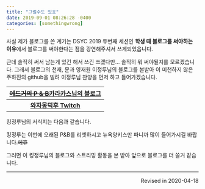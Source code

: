 ```yaml
---
title: "그럴수도 있죠"
date: 2019-09-01 08:26:28 -0400
categories: [somethingwrong]
---
```

사실 제가 블로그를 쓴 계기는 DSYC 2019 두번째 세션인 **학생 때 블로그를 써야하는 이유**에서 블로그를 써야한다는 점을 강연해주셔서 쓰게되었읍니다.

근데 솔직히 써서 남는게 있긴 해서 쓰긴 쓰겠다만... 솔직히 뭐 써야될지를 모르겠습니다. 그래서 블로그의 천재, 문과 영재원 이정루님의 블로그를 본받아 이 미천하지 않은 주하진의 github을 빌려 이정루님 찬양을 먼저 하고 들어가겠습니다.

| **[~~에드거의 P & B~~카라카스님의 블로그](https://blog.naver.com/ljh040)** |
| :---: |
| **[와자몽덕후 Twitch](https://www.twitch.tv/ljh040)** |

킹정루님의 서식지는 다음과 같습니다.

킹정루는 이번에 오래된 P&B를 리셋하시고 뉴욕양키스만 파니까 많이 들어가시길 바랍니다.~~에휴~~

그러면 이 킹정루님의 블로그와 스트리밍 활동을 본 받아 앞으로 블로그를 더 쓸거 같습니다.

---
<div style="text-align: right">
Revised in 2020-04-18</div>